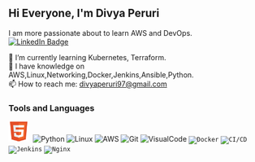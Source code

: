 <html>
    <h2>Hi Everyone, I'm Divya Peruri
    </h2>
  <body>
	  I am more passionate about to learn AWS and DevOps.
  </body>
</html>
<div id="badges">
  <a href="https://www.linkedin.com/in/divya-peruri-94a30a162/">
    <img src="https://img.shields.io/badge/LinkedIn-blue?style=for-the-badge&logo=linkedin&logoColor=white" alt="LinkedIn Badge"/>
  </a>
  </div>

🌱 I’m currently learning Kubernetes, Terraform.<br>
🔭 I have knowledge on AWS,Linux,Networking,Docker,Jenkins,Ansible,Python.<br>
📫 How to reach me: divyaperuri97@gmail.com<br>
<h>
  <h3>Tools and Languages</h3>
  
 <div>
    <img src="https://github.com/devicons/devicon/blob/master/icons/html5/html5-original.svg" title="HTML5" alt="HTML" width="40" height="40"/>&nbsp
   <img src="https://user-images.githubusercontent.com/112744136/226717215-a6fd13c4-6fdc-4710-a064-87bb0d495aee.png" title="Python" alt="Python" width="40" height="40"/>
  <img src="https://user-images.githubusercontent.com/112744136/226718390-ed4d95f2-f98a-428a-8933-73a7c8dc9e8b.png" title="Linux" alt="Linux" width="40" height="40"/>
  <img src="https://user-images.githubusercontent.com/112744136/226717791-b9ad9787-8952-4d1a-ba7f-883161c52721.png" title="AWS" alt="AWS" width="40" height="40"/>
  <img src="https://user-images.githubusercontent.com/112744136/226719782-c3255161-520e-4e05-b68b-95a7e512689d.png"" title="Git" alt="Git" width="40" height="40"/>
  <img src="https://user-images.githubusercontent.com/112744136/226720417-68004b52-809f-409f-8a3d-8e0e71644497.png" title="VisualCode" alt="VisualCode" width="40" height="40"/>
	<code><img width="40" src="https://user-images.githubusercontent.com/25181517/117207330-263ba280-adf4-11eb-9b97-0ac5b40bc3be.png" alt="Docker" title="Docker"/></code>
	<code><img width="40" src="https://user-images.githubusercontent.com/25181517/183868728-b2e11072-00a5-47e2-8a4e-4ebbb2b8c554.png" alt="CI/CD" title="CI/CD"/></code>
	<code><img width="40" src="https://user-images.githubusercontent.com/25181517/179090274-733373ef-3b59-4f28-9ecb-244bea700932.png" alt="Jenkins" title="Jenkins"/></code>
	<code><img width="40" src="https://user-images.githubusercontent.com/25181517/183345125-9a7cd2e6-6ad6-436f-8490-44c903bef84c.png" alt="Nginx" title="Nginx"/></code>
   </div>
  
 
  

